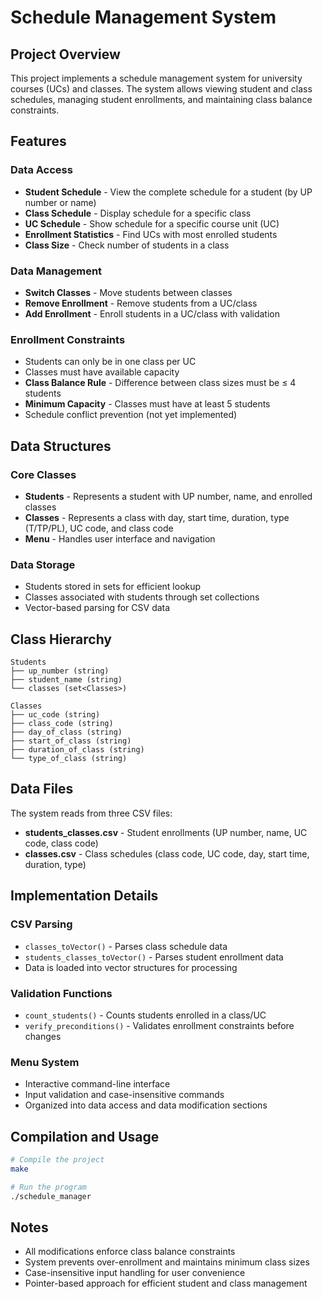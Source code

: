 # Schedule Management System

## Project Overview

This project implements a schedule management system for university courses (UCs) and classes. The system allows viewing student and class schedules, managing student enrollments, and maintaining class balance constraints.

## Features

### Data Access
- **Student Schedule** - View the complete schedule for a student (by UP number or name)
- **Class Schedule** - Display schedule for a specific class
- **UC Schedule** - Show schedule for a specific course unit (UC)
- **Enrollment Statistics** - Find UCs with most enrolled students
- **Class Size** - Check number of students in a class

### Data Management
- **Switch Classes** - Move students between classes
- **Remove Enrollment** - Remove students from a UC/class
- **Add Enrollment** - Enroll students in a UC/class with validation

### Enrollment Constraints
- Students can only be in one class per UC
- Classes must have available capacity
- **Class Balance Rule** - Difference between class sizes must be ≤ 4 students
- **Minimum Capacity** - Classes must have at least 5 students
- Schedule conflict prevention (not yet implemented)

## Data Structures

### Core Classes

- **Students** - Represents a student with UP number, name, and enrolled classes
- **Classes** - Represents a class with day, start time, duration, type (T/TP/PL), UC code, and class code
- **Menu** - Handles user interface and navigation

### Data Storage
- Students stored in sets for efficient lookup
- Classes associated with students through set collections
- Vector-based parsing for CSV data

## Class Hierarchy
```
Students
├── up_number (string)
├── student_name (string)
└── classes (set<Classes>)

Classes
├── uc_code (string)
├── class_code (string)
├── day_of_class (string)
├── start_of_class (string)
├── duration_of_class (string)
└── type_of_class (string)
```

## Data Files

The system reads from three CSV files:

- **students_classes.csv** - Student enrollments (UP number, name, UC code, class code)
- **classes.csv** - Class schedules (class code, UC code, day, start time, duration, type)

## Implementation Details

### CSV Parsing
- `classes_toVector()` - Parses class schedule data
- `students_classes_toVector()` - Parses student enrollment data
- Data is loaded into vector structures for processing

### Validation Functions
- `count_students()` - Counts students enrolled in a class/UC
- `verify_preconditions()` - Validates enrollment constraints before changes

### Menu System
- Interactive command-line interface
- Input validation and case-insensitive commands
- Organized into data access and data modification sections

## Compilation and Usage
```bash
# Compile the project
make

# Run the program
./schedule_manager
```

## Notes

- All modifications enforce class balance constraints
- System prevents over-enrollment and maintains minimum class sizes
- Case-insensitive input handling for user convenience
- Pointer-based approach for efficient student and class management

